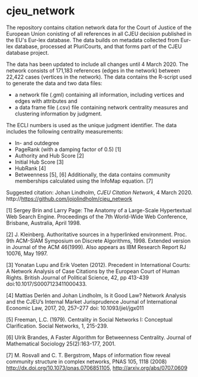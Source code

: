 # cjeu_network

The repository contains citation network data for the Court of Justice of the European Union conisting of all references in all CJEU decision published in the EU's Eur-lex database. The data builds on metadata collected from Eur-lex database, processed at PluriCourts, and that forms part of the CJEU database project. 

The data has been updated to include all changes until 4 March 2020. The network consists of 171,183 references (edges in the network) between 22,422 cases (vertices in the network). The data contains the R-script used to generate the data and two data files:
* a network file (.gml) containing all information, including vertices and edges with attributes and
* a data frame file (.csv) file containing network centrality measures and clustering information by judgment.

The ECLI numbers is used as the unique judgment identifier. The data includes the following centrality measurements:
* In- and outdegree
* PageRank (with a damping factor of 0.5) [1]
* Authority and Hub Score [2]
* Initial Hub Score [3]
* HubRank [4]
* Betweenness [5], [6]
Additionally, the data contains community memberships calculated using the InfoMap equation. [7]

Suggested citation: Johan Lindholm, _CJEU Citation Network_, 4 March 2020. http://https://github.com/jojolindholm/cjeu_network

[1] Sergey Brin and Larry Page: The Anatomy of a Large-Scale Hypertextual Web Search Engine. Proceedings of the 7th World-Wide Web Conference, Brisbane, Australia, April 1998.

[2] J. Kleinberg. Authoritative sources in a hyperlinked environment. Proc. 9th ACM-SIAM Symposium on Discrete Algorithms, 1998. Extended version in Journal of the ACM 46(1999). Also appears as IBM Research Report RJ 10076, May 1997.

[3] Yonatan Lupu and Erik Voeten (2012). Precedent in International Courts: A Network Analysis of Case Citations by the European Court of Human Rights. British Journal of Political Science, 42, pp 413-439 doi:10.1017/S0007123411000433.

[4] Mattias Derlén and Johan Lindholm, Is it Good Law? Network Analysis and the CJEU’s Internal Market Jurisprudence
Journal of International Economic Law, 2017, 20, 257–277 doi: 10.1093/jiel/jgx011

[5] Freeman, L.C. (1979). Centrality in Social Networks I: Conceptual Clarification. Social Networks, 1, 215-239.

[6] Ulrik Brandes, A Faster Algorithm for Betweenness Centrality. Journal of Mathematical Sociology 25(2):163-177, 2001.

[7] M. Rosvall and C. T. Bergstrom, Maps of information flow reveal community structure in complex networks, PNAS 105, 1118 (2008) http://dx.doi.org/10.1073/pnas.0706851105, http://arxiv.org/abs/0707.0609
